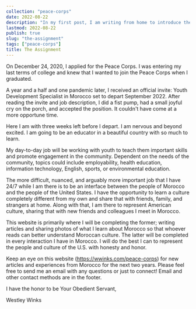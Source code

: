```yaml
---
collection: "peace-corps"
date: 2022-08-22
description: "In my first post, I am writing from home to introduce the blog and very simply describe my role as a Peace Corps volunteer"
lastmod: 2022-08-22
publish: true
slug: "the-assignment"
tags: ["peace-corps"]
title: The Assignment
---
```


On December 24, 2020, I applied for the Peace Corps. I was entering my last terms of college and knew that I wanted to join the Peace Corps when I graduated.

A year and a half and one pandemic later, I received an official invite: Youth Development Specialist in Morocco set to depart September 2022. After reading the invite and job description, I did a fist pump, had a small joyful cry on the porch, and accepted the position. It couldn't have come at a more opportune time.

Here I am with three weeks left before I depart. I am nervous and beyond excited. I am going to be an educator in a beautiful country with so much to learn.

My day-to-day job will be working with youth to teach them important skills and promote engagement in the community. Dependent on the needs of the community, topics could include employability, health education, information technology, English, sports, or environmental education.

The more difficult, nuanced, and arguably more important job that I have 24/7 while I am there is to be an interface between the people of Morocco and the people of the United States. I have the opportunity to learn a culture completely different from my own and share that with friends, family, and strangers at home. Along with that, I am there to represent American culture, sharing that with new friends and colleagues I meet in Morocco.

This website is primarily where I will be completing the former; writing articles and sharing photos of what I learn about Morocco so that whoever reads can better understand Moroccan culture. The latter will be completed in every interaction I have in Morocco. I will do the best I can to represent the people and culture of the U.S. with honesty and honor.

Keep an eye on this website (https://wwinks.com/peace-corps) for new articles and experiences from Morocco for the next two years. Please feel free to send me an email with any questions or just to connect! Email and other contact methods are in the footer.

I have the honor to be Your Obedient Servant,

Westley Winks
